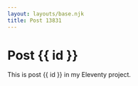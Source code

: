 ```yaml
---
layout: layouts/base.njk
title: Post 13831
---
```


# Post {{ id }}

This is post {{ id }} in my Eleventy project.
